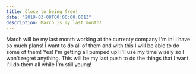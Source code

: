 ```yaml
---
title: Close to being free!
date: "2019-03-08T00:00:00.001Z"
description: March is my last month!
---
```


March will be my last month working at the currenty company I'm in! I have so much plans! I want to do all of them and with this I will be able to do some of them! Yes! I'm getting all pumped up! I'll use my time wisely so I won't regret anything. This will be my last push to do the things that I want. I'll do them all while I'm still young!